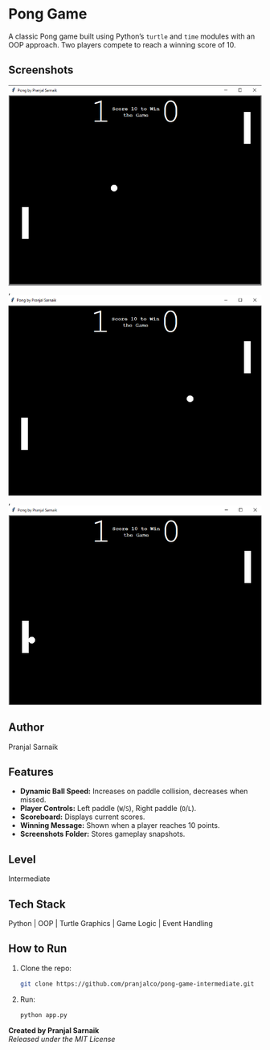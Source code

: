 # Pong Game
A classic Pong game built using Python’s `turtle` and `time` modules with an OOP approach. Two players compete to reach a winning score of 10. 

## Screenshots
![ss1](./screenshots/1.png), ![ss2](./screenshots/2.png), ![ss3](./screenshots/3.png)

## Author
Pranjal Sarnaik

## Features
- **Dynamic Ball Speed:** Increases on paddle collision, decreases when missed.  
- **Player Controls:** Left paddle (`W`/`S`), Right paddle (`O`/`L`).  
- **Scoreboard:** Displays current scores.  
- **Winning Message:** Shown when a player reaches 10 points.  
- **Screenshots Folder:** Stores gameplay snapshots.  

## Level
Intermediate

## Tech Stack
Python | OOP | Turtle Graphics | Game Logic | Event Handling  

## How to Run
1. Clone the repo:  
   ```bash  
   git clone https://github.com/pranjalco/pong-game-intermediate.git

3. Run:
    ```bash  
   python app.py

**Created by Pranjal Sarnaik**  
*Released under the MIT License*
